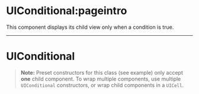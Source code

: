 # UIConditional:pageintro
This component displays its child view only when a condition is true.

---
# UIConditional
> __Note:__ Preset constructors for this class (see example) only accept __one__ child component. To wrap multiple components, use multiple `UIConditional` constructors, or wrap child components in a `UICell`.
